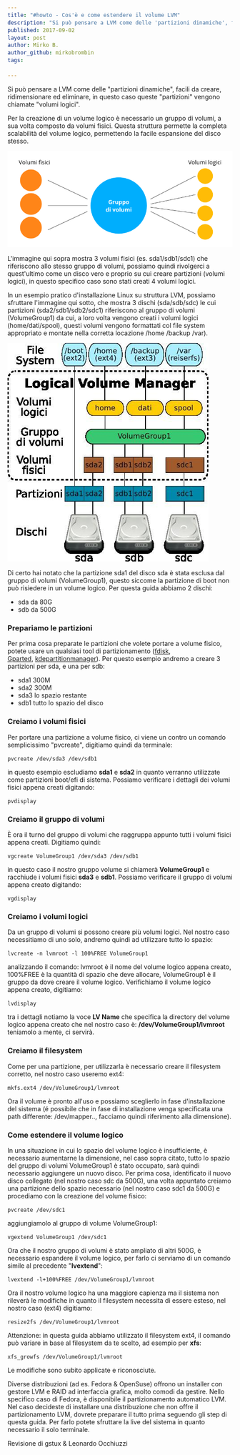 ```yaml
---
title: "#howto - Cos'è e come estendere il volume LVM"
description: "Si può pensare a LVM come delle 'partizioni dinamiche', facili da creare, ridimensionare ed eliminare, in questo caso queste 'partizioni' vengono chiamate volumi logici."
published: 2017-09-02
layout: post
author: Mirko B.
author_github: mirkobrombin
tags:

---
```

Si può pensare a LVM come delle "partizioni dinamiche", facili da creare, ridimensionare ed eliminare, in questo caso queste "partizioni" vengono chiamate "volumi logici".

Per la creazione di un volume logico è necessario un gruppo di volumi, a sua volta composto da volumi fisici. Questa struttura permette la completa scalabilità del volume logico, permettendo la facile espansione del disco stesso.

![Struttura LVM](/uploads/linuxhub.it-gruppo-di-volumi-rappresentazione.png)

L'immagine qui sopra mostra 3 volumi fisici (es. sda1/sdb1/sdc1) che riferiscono allo stesso gruppo di volumi, possiamo quindi rivolgerci a quest'ultimo come un disco vero e proprio su cui creare partizioni (volumi logici), in questo specifico caso sono stati creati 4 volumi logici.

In un esempio pratico d'installazione Linux su struttura LVM, possiamo sfruttare l'immagine qui sotto, che mostra 3 dischi (sda/sdb/sdc) le cui partizioni (sda2/sdb1/sdb2/sdc1) riferiscono al gruppo di volumi (VolumeGroup1) da cui, a loro volta vengono creati i volumi logici (home/dati/spool), questi volumi vengono formattati col file system appropriato e montate nella corretta locazione /home /backup /var).

![LVM](/uploads/12-0.jpg)

Di certo hai notato che la partizione sda1 del disco sda è stata esclusa dal gruppo di volumi (VolumeGroup1), questo siccome la partizione di boot non può risiedere in un volume logico. Per questa guida abbiamo 2 dischi:

*   sda da 80G
*   sdb da 500G

### Prepariamo le partizioni

Per prima cosa preparate le partizioni che volete portare a volume fisico, potete usare un qualsiasi tool di partizionamento ([fdisk](http://www.pluto.it/files/ildp/HOWTO/Partition/x591.html), [Gparted](https://gparted.org/), [kdepartitionmanager](https://www.kde.org/applications/system/kdepartitionmanager/)). Per questo esempio andremo a creare 3 partizioni per sda, e una per sdb:

*   sda1 300M
*   sda2 300M
*   sda3 lo spazio restante
*   sdb1 tutto lo spazio del disco

### Creiamo i volumi fisici

Per portare una partizione a volume fisico, ci viene un contro un comando semplicissimo "pvcreate", digitiamo quindi da terminale:

    pvcreate /dev/sda3 /dev/sdb1

in questo esempio escludiamo **sda1** e **sda2** in quanto verranno utilizzate come partizioni boot/efi di sistema. Possiamo verificare i dettagli dei volumi fisici appena creati digitando:

    pvdisplay

### Creiamo il gruppo di volumi

È ora il turno del gruppo di volumi che raggruppa appunto tutti i volumi fisici appena creati. Digitiamo quindi:

    vgcreate VolumeGroup1 /dev/sda3 /dev/sdb1

in questo caso il nostro gruppo volume si chiamerà **VolumeGroup1** e racchiude i volumi fisici **sda3** e **sdb1**. Possiamo verificare il gruppo di volumi appena creato digitando:

    vgdisplay

### Creiamo i volumi logici

Da un gruppo di volumi si possono creare più volumi logici. Nel nostro caso necessitiamo di uno solo, andremo quindi ad utilizzare tutto lo spazio:

    lvcreate -n lvmroot -l 100%FREE VolumeGroup1

analizzando il comando: lvmroot è il nome del volume logico appena creato, 100%FREE è la quantità di spazio che deve allocare, VolumeGroup1 è il gruppo da dove creare il volume logico. Verifichiamo il volume logico appena creato, digitiamo:

    lvdisplay

tra i dettagli notiamo la voce **LV Name** che specifica la directory del volume logico appena creato che nel nostro caso è: **/dev/VolumeGroup1/lvmroot** teniamolo a mente, ci servirà.

### **Creiamo il filesystem**

Come per una partizione, per utilizzarla è necessario creare il filesystem corretto, nel nostro caso useremo ext4:

    mkfs.ext4 /dev/VolumeGroup1/lvmroot

Ora il volume è pronto all'uso e possiamo sceglierlo in fase d'installazione del sistema (é possibile che in fase di installazione venga specificata una path differente: /dev/mapper.., facciamo quindi riferimento alla dimensione).

### Come estendere il volume logico

In una situazione in cui lo spazio del volume logico è insufficiente, è necessario aumentarne la dimensione, nel caso sopra citato, tutto lo spazio del gruppo di volumi VolumeGroup1 è stato occupato, sarà quindi necessario aggiungere un nuovo disco. Per prima cosa, identificato il nuovo disco collegato (nel nostro caso sdc da 500G), una volta appuntato creiamo una partizione dello spazio necessario (nel nostro caso sdc1 da 500G) e procediamo con la creazione del volume fisico:

    pvcreate /dev/sdc1

aggiungiamolo al gruppo di volume VolumeGroup1:

    vgextend VolumeGroup1 /dev/sdc1

Ora che il nostro gruppo di volumi è stato ampliato di altri 500G, è necessario espandere il volume logico, per farlo ci serviamo di un comando simile al precedente "**lvextend**":

    lvextend -l+100%FREE /dev/VolumeGroup1/lvmroot

Ora il nostro volume logico ha una maggiore capienza ma il sistema non rileverà le modifiche in quanto il filesystem necessita di essere esteso, nel nostro caso (ext4) digitiamo:

    resize2fs /dev/VolumeGroup1/lvmroot

Attenzione: in questa guida abbiamo utilizzato il filesystem ext4, il comando può variare in base al filesystem da te scelto, ad esempio per **xfs**:

    xfs_growfs /dev/VolumeGroup1/lvmroot

Le modifiche sono subito applicate e riconosciute.

Diverse distribuzioni (ad es. Fedora & OpenSuse) offrono un installer con gestore LVM e RAID ad interfaccia grafica, molto comodi da gestire. Nello specifico caso di Fedora, è disponibile il partizionamento automatico LVM.  
Nel caso decideste di installare una distribuzione che non offre il partizionamento LVM, dovrete preparare il tutto prima seguendo gli step di questa guida. Per farlo potete sfruttare la live del sistema in quanto necessario il solo terminale.

Revisione di gstux & Leonardo Occhiuzzi